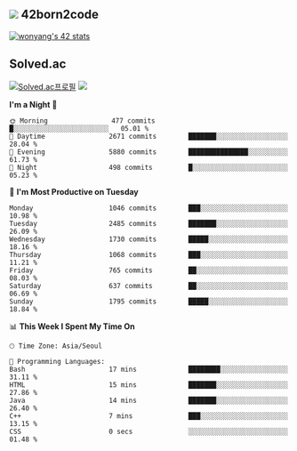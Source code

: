 
## <img src="https://img.shields.io/badge/-000000?style=flat&logo=42&logoColor=white"> 42born2code
<!--[![wonyang's 42 stats](https://badge42.vercel.app/api/v2/cl5nhe5b6007809kydha7ht42/stats?cursusId=21&coalitionId=88)](https://profile.intra.42.fr/users/wonyang)-->

[![wonyang's 42 stats](https://badge.mediaplus.ma/starryblue/wonyang?1337Badge=off&UM6P=off)](https://github.com/oakoudad/badge42)

## Solved.ac
[![Solved.ac프로필](http://mazassumnida.wtf/api/v2/generate_badge?boj=bennyws)](https://solved.ac/bennyws)
<a href="https://solved.ac/bennyws"><img src="http://mazandi.herokuapp.com/api?handle=bennyws&theme=cold"/></a>

<!--START_SECTION:waka-->
**I'm a Night 🦉** 

```text
🌞 Morning                477 commits         █░░░░░░░░░░░░░░░░░░░░░░░░   05.01 % 
🌆 Daytime                2671 commits        ███████░░░░░░░░░░░░░░░░░░   28.04 % 
🌃 Evening                5880 commits        ███████████████░░░░░░░░░░   61.73 % 
🌙 Night                  498 commits         █░░░░░░░░░░░░░░░░░░░░░░░░   05.23 % 
```
📅 **I'm Most Productive on Tuesday** 

```text
Monday                   1046 commits        ███░░░░░░░░░░░░░░░░░░░░░░   10.98 % 
Tuesday                  2485 commits        ███████░░░░░░░░░░░░░░░░░░   26.09 % 
Wednesday                1730 commits        █████░░░░░░░░░░░░░░░░░░░░   18.16 % 
Thursday                 1068 commits        ███░░░░░░░░░░░░░░░░░░░░░░   11.21 % 
Friday                   765 commits         ██░░░░░░░░░░░░░░░░░░░░░░░   08.03 % 
Saturday                 637 commits         ██░░░░░░░░░░░░░░░░░░░░░░░   06.69 % 
Sunday                   1795 commits        █████░░░░░░░░░░░░░░░░░░░░   18.84 % 
```


📊 **This Week I Spent My Time On** 

```text
🕑︎ Time Zone: Asia/Seoul

💬 Programming Languages: 
Bash                     17 mins             ████████░░░░░░░░░░░░░░░░░   31.11 % 
HTML                     15 mins             ███████░░░░░░░░░░░░░░░░░░   27.86 % 
Java                     14 mins             ███████░░░░░░░░░░░░░░░░░░   26.40 % 
C++                      7 mins              ███░░░░░░░░░░░░░░░░░░░░░░   13.15 % 
CSS                      0 secs              ░░░░░░░░░░░░░░░░░░░░░░░░░   01.48 % 
```


<!--END_SECTION:waka-->
